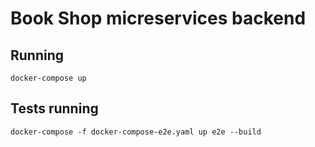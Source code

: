 # Book Shop micreservices backend

## Running

`docker-compose up`

## Tests running

`docker-compose -f docker-compose-e2e.yaml up e2e --build`
